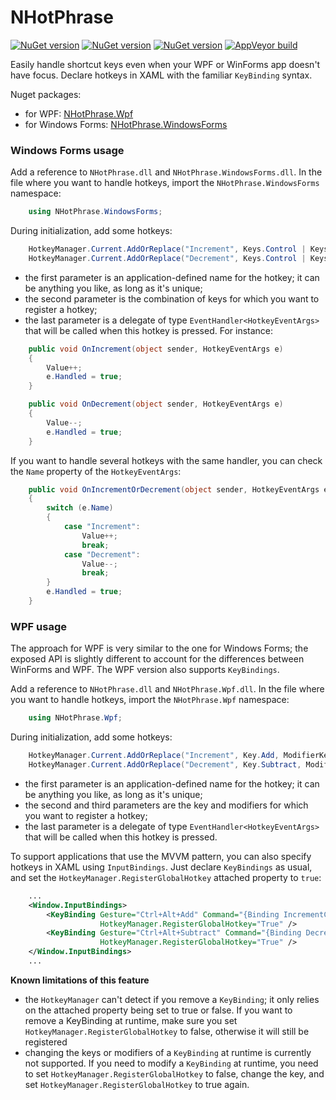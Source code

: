 NHotPhrase
=======

[![NuGet version](https://img.shields.io/nuget/v/NHotPhrase.svg?logo=nuget&label=NHotPhrase)](https://www.nuget.org/packages/NHotPhrase)
[![NuGet version](https://img.shields.io/nuget/v/NHotPhrase.Wpf.svg?logo=nuget&label=NHotPhrase.Wpf)](https://www.nuget.org/packages/NHotPhrase.Wpf)
[![NuGet version](https://img.shields.io/nuget/v/NHotPhrase.WindowsForms.svg?logo=nuget&label=NHotPhrase.WindowsForms)](https://www.nuget.org/packages/NHotPhrase.WindowsForms)
[![AppVeyor build](https://img.shields.io/appveyor/ci/thomaslevesque/NHotPhrase.svg?logo=appveyor&logoColor=cccccc)](https://ci.appveyor.com/project/thomaslevesque/NHotPhrase)

Easily handle shortcut keys even when your WPF or WinForms app doesn't have focus. Declare hotkeys in XAML with the familiar `KeyBinding` syntax.

Nuget packages:
- for WPF: [NHotPhrase.Wpf](http://www.nuget.org/packages/NHotPhrase.Wpf/)
- for Windows Forms: [NHotPhrase.WindowsForms](http://www.nuget.org/packages/NHotPhrase.WindowsForms/)

### Windows Forms usage

Add a reference to `NHotPhrase.dll` and `NHotPhrase.WindowsForms.dll`. In the file where you want to
handle hotkeys, import the `NHotPhrase.WindowsForms` namespace:

```csharp
    using NHotPhrase.WindowsForms;
```

During initialization, add some hotkeys:

```csharp
    HotkeyManager.Current.AddOrReplace("Increment", Keys.Control | Keys.Alt | Keys.Add, OnIncrement);
    HotkeyManager.Current.AddOrReplace("Decrement", Keys.Control | Keys.Alt | Keys.Subtract, OnDecrement);
```

- the first parameter is an application-defined name for the hotkey; it can be anything you like,
as long as it's unique;
- the second parameter is the combination of keys for which you want to register a hotkey;
- the last parameter is a delegate of type `EventHandler<HotkeyEventArgs>` that will be called
when this hotkey is pressed. For instance:

```csharp
    public void OnIncrement(object sender, HotkeyEventArgs e)
    {
        Value++;
        e.Handled = true;
    }

    public void OnDecrement(object sender, HotkeyEventArgs e)
    {
        Value--;
        e.Handled = true;
    }
```

If you want to handle several hotkeys with the same handler, you can check the `Name`
property of the `HotkeyEventArgs`:

```csharp
    public void OnIncrementOrDecrement(object sender, HotkeyEventArgs e)
    {
        switch (e.Name)
        {
            case "Increment":
                Value++;
                break;
            case "Decrement":
                Value--;
                break;
        }
        e.Handled = true;
    }
```

### WPF usage

The approach for WPF is very similar to the one for Windows Forms; the exposed API is slightly
different to account for the differences between WinForms and WPF. The WPF version also
supports `KeyBindings`.

Add a reference to `NHotPhrase.dll` and `NHotPhrase.Wpf.dll`. In the file where you want to
handle hotkeys, import the `NHotPhrase.Wpf` namespace:

```csharp
    using NHotPhrase.Wpf;
```

During initialization, add some hotkeys:

```csharp
    HotkeyManager.Current.AddOrReplace("Increment", Key.Add, ModifierKeys.Control | ModifierKeys.Alt, OnIncrement);
    HotkeyManager.Current.AddOrReplace("Decrement", Key.Subtract, ModifierKeys.Control | ModifierKeys.Alt, OnDecrement);
```

- the first parameter is an application-defined name for the hotkey; it can be anything you like,
as long as it's unique;
- the second and third parameters are the key and modifiers for which you want to register a hotkey;
- the last parameter is a delegate of type `EventHandler<HotkeyEventArgs>` that will be called
when this hotkey is pressed.

To support applications that use the MVVM pattern, you can also specify hotkeys in XAML using
`InputBindings`. Just declare `KeyBindings` as usual, and set the `HotkeyManager.RegisterGlobalHotkey`
attached property to `true`:

```xml
    ...
    <Window.InputBindings>
        <KeyBinding Gesture="Ctrl+Alt+Add" Command="{Binding IncrementCommand}"
                    HotkeyManager.RegisterGlobalHotkey="True" />
        <KeyBinding Gesture="Ctrl+Alt+Subtract" Command="{Binding DecrementCommand}"
                    HotkeyManager.RegisterGlobalHotkey="True" />
    </Window.InputBindings>
    ...
```

**Known limitations of this feature**

- the `HotkeyManager` can't detect if you remove a `KeyBinding`; it only relies on the
attached property being set to true or false. If you want to remove a KeyBinding at runtime,
make sure you set `HotkeyManager.RegisterGlobalHotkey` to false, otherwise it will
still be registered
- changing the keys or modifiers of a `KeyBinding` at runtime is currently not supported. If
you need to modify a `KeyBinding` at runtime, you need to set `HotkeyManager.RegisterGlobalHotkey`
to false, change the key, and set `HotkeyManager.RegisterGlobalHotkey` to true again.
